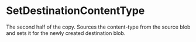 # SetDestinationContentType

The second half of the copy. Sources the content-type from the source blob and sets it for the newly created destination blob.